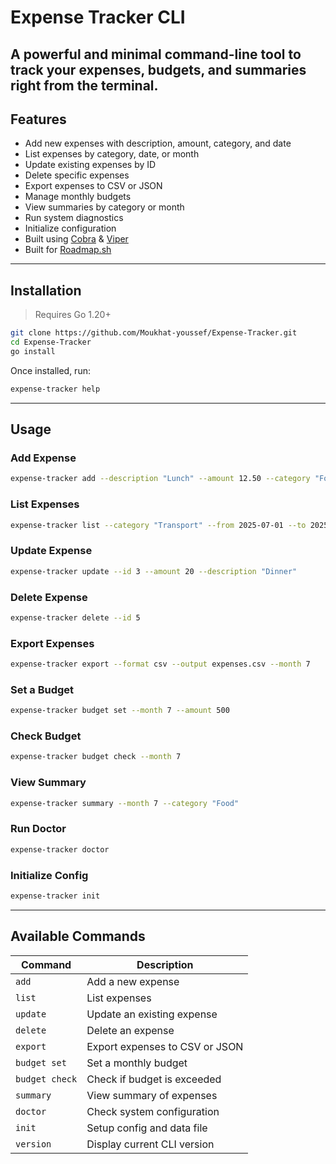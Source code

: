 # Expense Tracker CLI

## A powerful and minimal command-line tool to track your expenses, budgets, and summaries right from the terminal.

## Features

- Add new expenses with description, amount, category, and date
- List expenses by category, date, or month
- Update existing expenses by ID
- Delete specific expenses
- Export expenses to CSV or JSON
- Manage monthly budgets
- View summaries by category or month
- Run system diagnostics
- Initialize configuration
- Built using [Cobra](https://github.com/spf13/cobra) & [Viper](https://github.com/spf13/viper)
- Built for [Roadmap.sh](https://roadmap.sh/projects/expense-tracker)

---

## Installation

> Requires Go 1.20+

```bash
git clone https://github.com/Moukhat-youssef/Expense-Tracker.git
cd Expense-Tracker
go install
```

Once installed, run:

```bash
expense-tracker help
```

---

## Usage

### Add Expense

```bash
expense-tracker add --description "Lunch" --amount 12.50 --category "Food" --date 2025-07-11
```

### List Expenses

```bash
expense-tracker list --category "Transport" --from 2025-07-01 --to 2025-07-10
```

### Update Expense

```bash
expense-tracker update --id 3 --amount 20 --description "Dinner"
```

### Delete Expense

```bash
expense-tracker delete --id 5
```

### Export Expenses

```bash
expense-tracker export --format csv --output expenses.csv --month 7
```

### Set a Budget

```bash
expense-tracker budget set --month 7 --amount 500
```

### Check Budget

```bash
expense-tracker budget check --month 7
```

### View Summary

```bash
expense-tracker summary --month 7 --category "Food"
```

### Run Doctor

```bash
expense-tracker doctor
```

### Initialize Config

```bash
expense-tracker init
```

---

## Available Commands

| Command        | Description                    |
| -------------- | ------------------------------ |
| `add`          | Add a new expense              |
| `list`         | List expenses                  |
| `update`       | Update an existing expense     |
| `delete`       | Delete an expense              |
| `export`       | Export expenses to CSV or JSON |
| `budget set`   | Set a monthly budget           |
| `budget check` | Check if budget is exceeded    |
| `summary`      | View summary of expenses       |
| `doctor`       | Check system configuration     |
| `init`         | Setup config and data file     |
| `version`      | Display current CLI version    |
